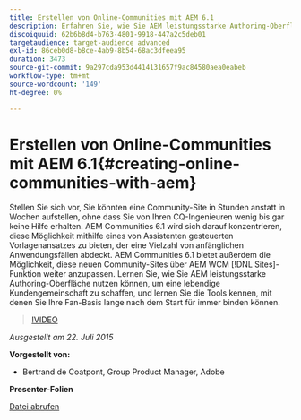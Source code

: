 ```yaml
---
title: Erstellen von Online-Communities mit AEM 6.1
description: Erfahren Sie, wie Sie AEM leistungsstarke Authoring-Oberfläche nutzen können, um eine lebendige Kundengemeinschaft zu schaffen, und lernen Sie die Tools kennen, mit denen Sie Ihre Fan-Basis lange nach dem Start für immer binden können.
discoiquuid: 62b6b8d4-b763-4801-9918-447a2c5deb01
targetaudience: target-audience advanced
exl-id: 86ceb0d8-b8ce-4ab9-8b54-68ac3dfeea95
duration: 3473
source-git-commit: 9a297cda953d4414131657f9ac84580aea0eabeb
workflow-type: tm+mt
source-wordcount: '149'
ht-degree: 0%

---
```


# Erstellen von Online-Communities mit AEM 6.1{#creating-online-communities-with-aem}

Stellen Sie sich vor, Sie könnten eine Community-Site in Stunden anstatt in Wochen aufstellen, ohne dass Sie von Ihren CQ-Ingenieuren wenig bis gar keine Hilfe erhalten. AEM Communities 6.1 wird sich darauf konzentrieren, diese Möglichkeit mithilfe eines von Assistenten gesteuerten Vorlagenansatzes zu bieten, der eine Vielzahl von anfänglichen Anwendungsfällen abdeckt. AEM Communities 6.1 bietet außerdem die Möglichkeit, diese neuen Community-Sites über AEM WCM [!DNL Sites]-Funktion weiter anzupassen. Lernen Sie, wie Sie AEM leistungsstarke Authoring-Oberfläche nutzen können, um eine lebendige Kundengemeinschaft zu schaffen, und lernen Sie die Tools kennen, mit denen Sie Ihre Fan-Basis lange nach dem Start für immer binden können.

>[!VIDEO](https://video.tv.adobe.com/v/19381/?quality=9)

*Ausgestellt am 22. Juli 2015*

**Vorgestellt von:**

* Bertrand de Coatpont, Group Product Manager, Adobe

**Presenter-Folien**

[Datei abrufen](assets/aem-6-1-communities-gems.pdf)
<!--
[Get back to the Overview](https://helpx.adobe.com/experience-manager/kt/eseminars/gems/aem-index.html)
-->
